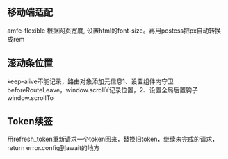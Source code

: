 ## 移动端适配
amfe-flexible 根据网页宽度, 设置html的font-size。再用postcss把px自动转换成rem

## 滚动条位置
keep-alive不能记录，路由对象添加元信息1、设置组件内守卫 beforeRouteLeave，window.scrollY记录位置，2、设置全局后置钩子window.scrollTo

## Token续签
用refresh_token重新请求一个token回来，替换旧token，继续未完成的请求，return error.config到await的地方